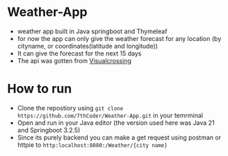 # Weather-App
* weather app built in Java springboot and Thymeleaf
* for now the app can only give the weather forecast for any location (by cityname, or coordinates(latitude and longitude))
* It can give the forecast for the next 15 days
* The api was gotten from [Visualcrossing](https://www.visualcrossing.com/)
  
# How to run
- Clone the repostiory using `git clone https://github.com/7thCoder/Weather-App.git` in your temrminal
- Open and run in your Java editor (the version used here was Java 21 and Springboot 3.2.5)
- Since its purely backend you can make a get request using postman or httpie to `http:localhost:8080:/Weather/{city name}`
